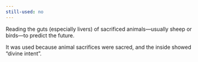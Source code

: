 ```yaml
---
still-used: no
---
```


Reading the guts (especially livers) of sacrificed animals—usually sheep or birds—to predict the future.

It was used because animal sacrifices were sacred, and the inside showed “divine intent”.
